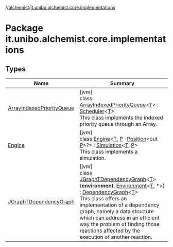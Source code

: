 //[alchemist](../../index.md)/[it.unibo.alchemist.core.implementations](index.md)

# Package it.unibo.alchemist.core.implementations

## Types

| Name | Summary |
|---|---|
| [ArrayIndexedPriorityQueue](-array-indexed-priority-queue/index.md) | [jvm]<br>class [ArrayIndexedPriorityQueue](-array-indexed-priority-queue/index.md)<[T](-array-indexed-priority-queue/index.md)> : [Scheduler](../it.unibo.alchemist.core.interfaces/-scheduler/index.md)<[T](-array-indexed-priority-queue/index.md)> <br>This class implements the indexed priority queue through an Array. |
| [Engine](-engine/index.md) | [jvm]<br>class [Engine](-engine/index.md)<[T](-engine/index.md), [P](-engine/index.md) : [Position](../it.unibo.alchemist.model.interfaces/-position/index.md)<out [P](-engine/index.md)>?> : [Simulation](../it.unibo.alchemist.core.interfaces/-simulation/index.md)<[T](-array-indexed-priority-queue/index.md), [P](-engine/index.md)> <br>This class implements a simulation. |
| [JGraphTDependencyGraph](-j-graph-t-dependency-graph/index.md) | [jvm]<br>class [JGraphTDependencyGraph](-j-graph-t-dependency-graph/index.md)<[T](-j-graph-t-dependency-graph/index.md)>(**environment**: [Environment](../it.unibo.alchemist.model.interfaces/-environment/index.md)<[T](-j-graph-t-dependency-graph/index.md), *>) : [DependencyGraph](../it.unibo.alchemist.core.interfaces/-dependency-graph/index.md)<[T](-j-graph-t-dependency-graph/index.md)> <br>This class offers an implementation of a dependency graph, namely a data structure which can address in an efficient way the problem of finding those reactions affected by the execution of another reaction. |
